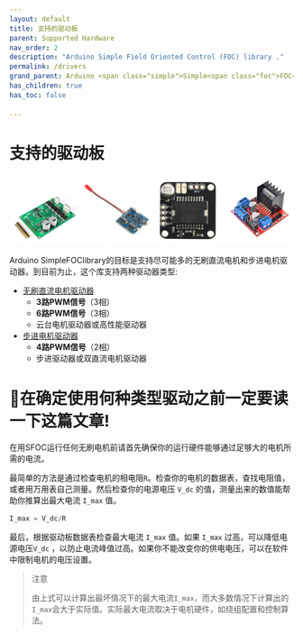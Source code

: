 ```yaml
---
layout: default
title: 支持的驱动板
parent: Supported Hardware
nav_order: 2
description: "Arduino Simple Field Oriented Control (FOC) library ."
permalink: /drivers
grand_parent: Arduino <span class="simple">Simple<span class="foc">FOC</span>library</span>
has_children: true
has_toc: false

---
```


# 支持的驱动板

<div class="width60">
<img src="extras/Images/drv8302.png" style="width:25%;display:inline"><img src="extras/Images/bgc_30.jpg" style="width:25%;display:inline"><img src="extras/Images/l6234.jpg" style="width:25%;display:inline"><img src="extras/Images/l298n.jpg" style="width:25%;display:inline">
</div>

Arduino <span>Simple<span>FOC</span>library</span>的目标是支持尽可能多的无刷直流电机和步进电机驱动器。到目前为止，这个库支持两种驱动器类型:

- [无刷直流电机驱动器 <i class="fa fa-external-link"></i>](bldc_drivers)
  - **3路PWM信号**（3相）
  - **6路PWM信号**（3相）
  - 云台电机驱动器或高性能驱动器
- [步进电机驱动器 <i class="fa fa-external-link"></i>](stepper_drivers)
  - **4路PWM信号**（2相）
  - 步进驱动器或双直流电机驱动器

# 📢在确定使用何种类型驱动之前一定要读一下这篇文章!

在用SFOC运行任何无刷电机前请首先确保你的运行硬件能够通过足够大的电机所需的电流。

最简单的方法是通过检查电机的相电阻`R`。检查你的电机的数据表，查找电阻值，或者用万用表自己测量。然后检查你的电源电压 `V_dc` 的值，测量出来的数值能帮助你推算出最大电流 `I_max` 值。

```cpp
I_max = V_dc/R
```

最后，根据驱动板数据表检查最大电流 `I_max` 值。如果 `I_max` 过高，可以降低电源电压`V_dc` ，以防止电流峰值过高。如果你不能改变你的供电电压，可以在软件中限制电机的电压设置。

<blockquote class="warning">
    <p class="heading">注意</p>
   由上式可以计算出最坏情况下的最大电流<code class="highlighter-rouge">I_max</code>，而大多数情况下计算出的<code class="highlighter-rouge">I_max</code>会大于实际值。实际最大电流取决于电机硬件，如绕组配置和控制算法。
</blockquote>

